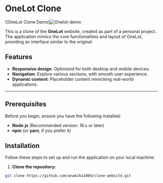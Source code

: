 # OneLot Clone

![OneLot Clone Demo]![Onelot-demo](https://github.com/user-attachments/assets/96898ee1-b7f0-4c47-9cd4-0f641f465dae)


This is a clone of the **OneLot** website, created as part of a personal project. The application mimics the core functionalities and layout of OneLot, providing an interface similar to the original.

## Features

- **Responsive design**: Optimized for both desktop and mobile devices.
- **Navigation**: Explore various sections, with smooth user experience.
- **Dynamic content**: Placeholder content mimicking real-world applications.

---

## Prerequisites

Before you begin, ensure you have the following installed:

- **Node.js** (Recommended version: 16.x or later)
- **npm** (or **yarn**, if you prefer it)

## Installation

Follow these steps to set up and run the application on your local machine:

1. **Clone the repository:**

```bash
git clone https://github.com/anamika1804/clone-website.git
